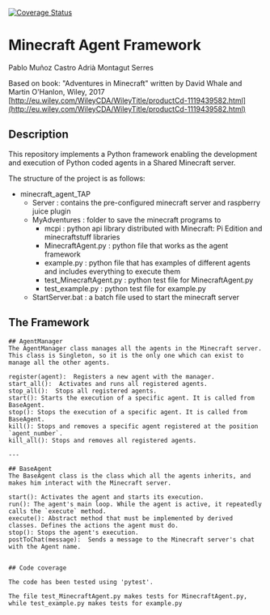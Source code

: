 [![Coverage Status](https://coveralls.io/repos/github/pablomunozc/minecraft_agent_TAP/badge.svg?branch=main)](https://coveralls.io/github/pablomunozc/minecraft_agent_TAP?branch=main)
# Minecraft Agent Framework

Pablo Muñoz Castro
Adrià Montagut Serres

Based on book: "Adventures in Minecraft" written by David Whale and Martin O'Hanlon, Wiley, 2017
 [http://eu.wiley.com/WileyCDA/WileyTitle/productCd-1119439582.html](http://eu.wiley.com/WileyCDA/WileyTitle/productCd-1119439582.html)

## Description

This repository implements a Python framework enabling the development and execution of Python coded agents in a Shared Minecraft server.

The structure of the project is as follows:

* minecraft_agent_TAP
  * Server : contains the pre-configured minecraft server and raspberry juice plugin
  * MyAdventures : folder to save the minecraft programs to
    * mcpi : python api library distributed with Minecraft: Pi Edition and minecraftstuff libraries
    * MinecraftAgent.py : python file that works as the agent framework
    * example.py : python file that has examples of different agents and includes everything to execute them
    * test_MinecraftAgent.py : python test file for MinecraftAgent.py
    * test_example.py : python test file for example.py
  * StartServer.bat : a batch file used to start the minecraft server

## The Framework

```
## AgentManager
The AgentManager class manages all the agents in the Minecraft server. This class is Singleton, so it is the only one which can exist to manage all the other agents.

register(agent):  Registers a new agent with the manager.  
start_all():  Activates and runs all registered agents.
stop_all():  Stops all registered agents.
start(): Starts the execution of a specific agent. It is called from BaseAgent.
stop(): Stops the execution of a specific agent. It is called from BaseAgent.
kill(): Stops and removes a specific agent registered at the position `agent_number`.
kill_all(): Stops and removes all registered agents.

---

## BaseAgent
The BaseAgent class is the class which all the agents inherits, and makes him interact with the Minecraft server.

start(): Activates the agent and starts its execution.
run(): The agent's main loop. While the agent is active, it repeatedly calls the `execute` method.
execute(): Abstract method that must be implemented by derived classes. Defines the actions the agent must do.  
stop(): Stops the agent's execution.
postToChat(message):  Sends a message to the Minecraft server's chat with the Agent name.
```

```

## Code coverage

The code has been tested using 'pytest'.

The file test_MinecraftAgent.py makes tests for MinecraftAgent.py, while test_example.py makes tests for example.py
